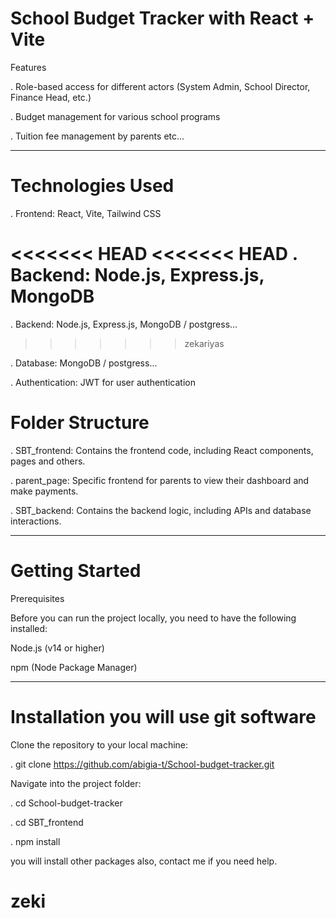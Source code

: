 # School Budget Tracker with React + Vite

Features

. Role-based access for different actors (System Admin, School Director, Finance Head, etc.)

. Budget management for various school programs

. Tuition fee management by parents etc...

---

# Technologies Used

. Frontend: React, Vite, Tailwind CSS

<<<<<<< HEAD
<<<<<<< HEAD
. Backend: Node.js, Express.js, MongoDB 
=======
. Backend: Node.js, Express.js, MongoDB / postgress...
>>>>>>> zekariyas

. Database: MongoDB / postgress...


. Authentication: JWT for user authentication

# Folder Structure

. SBT_frontend: Contains the frontend code, including React components, pages and others.

. parent_page: Specific frontend for parents to view their dashboard and make payments.

. SBT_backend: Contains the backend logic, including APIs and database interactions.

---

# Getting Started

Prerequisites

Before you can run the project locally, you need to have the following installed:

Node.js (v14 or higher)

npm (Node Package Manager)

---

# Installation you will use git software

Clone the repository to your local machine:

. git clone https://github.com/abigia-t/School-budget-tracker.git

Navigate into the project folder:

. cd School-budget-tracker

. cd SBT_frontend

. npm install

you will install other packages also, contact me if you need help.

# zeki
